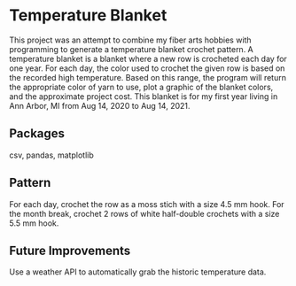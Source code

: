 # Temperature Blanket
This project was an attempt to combine my fiber arts hobbies with programming to generate a temperature blanket crochet pattern. A temperature blanket is a blanket where a new row is crocheted each day for one year. For each day, the color used to crochet the given row is based on the recorded high temperature. Based on this range, the program will return the appropriate color of yarn to use, plot a graphic of the blanket colors, and the approximate project cost. This blanket is for my first year living in Ann Arbor, MI from Aug 14, 2020 to Aug 14, 2021.

## Packages
csv, pandas, matplotlib

## Pattern
For each day, crochet the row as a moss stich with a size 4.5 mm hook. For the month break, crochet 2 rows of white half-double crochets with a size 5.5 mm hook.

## Future Improvements
Use a weather API to automatically grab the historic temperature data.


